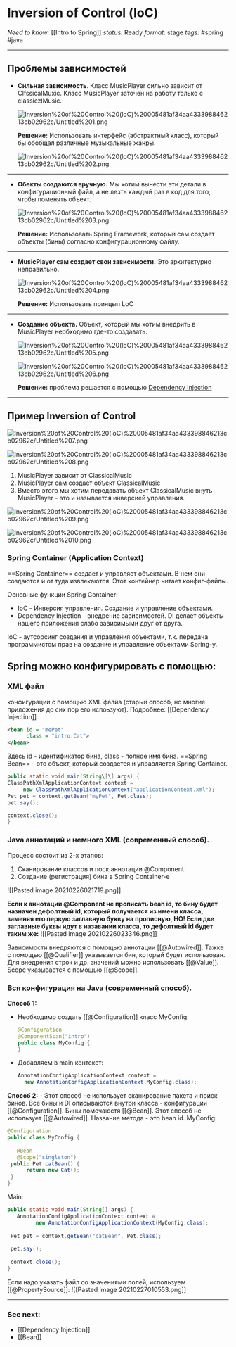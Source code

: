 # Inversion of Control (loC)
*Need to know:* [[Intro to Spring]]
*status:* Ready
*format:* stage
*tegs:* #spring #java 

---
## Проблемы зависимостей

- **Сильная зависимость**. Класс MusicPlayer сильно зависит от ClfssicalMuxic. Класс MusicPlayer заточен на работу только с classiczlMusic.

	![Inversion%20of%20Control%20(loC)%20005481af34aa433398846213cb02962c/Untitled%201.png](Images/Programming/Spring%20Framework/Inversion%20of%20Control%20(loC)%20005481af34aa433398846213cb02962c/Untitled%201.png)

	**Решение:** Использовать интерфейс (абстрактный класс), который бы обобщал различные музыкальные жанры.

	![Inversion%20of%20Control%20(loC)%20005481af34aa433398846213cb02962c/Untitled%202.png](Images/Programming/Spring%20Framework/Inversion%20of%20Control%20(loC)%20005481af34aa433398846213cb02962c/Untitled%202.png)

---

- **Обекты создаются вручную.** Мы хотим вынести эти детали в конфигурационный файл, а не лезть каждый раз в код для того, чтобы поменять объект.

	![Inversion%20of%20Control%20(loC)%20005481af34aa433398846213cb02962c/Untitled%203.png](Images/Programming/Spring%20Framework/Inversion%20of%20Control%20(loC)%20005481af34aa433398846213cb02962c/Untitled%203.png)

	**Решение:** Использовать Spring Framework, который сам создает объекты (бины) согласно конфигурационному файлу.

---

- **MusicPlayer сам создает свои зависимости.** Это архитектурно неправильно.

	![Inversion%20of%20Control%20(loC)%20005481af34aa433398846213cb02962c/Untitled%204.png](Images/Programming/Spring%20Framework/Inversion%20of%20Control%20(loC)%20005481af34aa433398846213cb02962c/Untitled%204.png)

	**Решение:** Использовать принцып LoC

---

- **Создание объекта.** Объект, который мы хотим внедрить в MusicPlayer необходимо где-то создавать.

	![Inversion%20of%20Control%20(loC)%20005481af34aa433398846213cb02962c/Untitled%205.png](Images/Programming/Spring%20Framework/Inversion%20of%20Control%20(loC)%20005481af34aa433398846213cb02962c/Untitled%205.png)

	![Inversion%20of%20Control%20(loC)%20005481af34aa433398846213cb02962c/Untitled%206.png](Untitled%206.png)

	**Решение:** проблема решается с помощью [Dependency Injection](Dependency%20Injection.md) 

---
## Пример Inversion of Control


![Inversion%20of%20Control%20(loC)%20005481af34aa433398846213cb02962c/Untitled%207.png](Untitled%207.png)

![Inversion%20of%20Control%20(loC)%20005481af34aa433398846213cb02962c/Untitled%208.png](Untitled%208.png)

1. MusicPlayer зависит от СlassicalMusic
2. MusicPlayer сам создает объект ClassicalMusic
3. Вместо этого мы хотим передавать объект ClassicalMusic внуть MusicPlayer - это и называется инверсией управления.

![Inversion%20of%20Control%20(loC)%20005481af34aa433398846213cb02962c/Untitled%209.png](Untitled%209.png)

![Inversion%20of%20Control%20(loC)%20005481af34aa433398846213cb02962c/Untitled%2010.png](Untitled%2010.png)

### Spring Container (Application Context)
==Spring Container== создает и управляет объектами. В нем они создаются и от туда извлекаются. Этот контейнер читает конфиг-файлы.

Основные функции Spring Container:
- IoC - Инверсия управления. Создание и управление объектами.
- Dependency Injection - внедрение зависимостей. DI делает объекты нашего приложения слабо зависимыми друг от друга.

IoC - аутсорсинг создания и управления объектами, т.к. передача программистом прав на создание и управление объектами Spring-y.

## Spring можно конфигурировать с помощью:

### XML файл
конфигурации c помощью XML фалйа (старый способ, но многие приложения до сих пор его испоьзуют). Подробнее: [[Dependency Injection]]

```xml
<bean id = "mePet"
	  class = "intro.Cat">
</bean>
```
Здесь id - идентификатор бина, class - полное имя бина. ==Spring Bean== - это объект, который создается и управляется Spring Container.
```java
public static void main(String\[\] args) {  
ClassPathXmlApplicationContext context =  
	 new ClassPathXmlApplicationContext("applicationContext.xml");  
Pet pet = context.getBean("myPet", Pet.class);  
pet.say();  

context.close();  
}
```
	

### Java аннотаций и немного XML (современный способ).
Процесс состоит из 2-х этапов:
1. Сканирование классов и поск аннотации @Component
2. Создание (регистрация) бина в Spring Container-e

![[Pasted image 20210226021719.png]]

**Если к аннотации @Component не прописать bean id, то бину будет назначен дефолтный id, который получается из имени класса, заменяя его первую заглавную букву на прописную, НО! Если две заглавные буквы идут в назавании класса, то дефолтный id будет таким же:**
![[Pasted image 20210226023346.png]]

Зависимости внедряются с помощью аннотации [[@Autowired]].
Тажке с помощью [[@Qualifier]] указывается бин, который будет использован. Для внедрения строк и др. значений можно использовать [[@Value]].
Scope указывается с помощью [[@Scope]].

### Вся конфигурация на Java (современный способ).
**Способ 1:**
- Необходимо создать [[@Configuration]] класс MyConfig:
	```java
	@Configuration
	@ComponentScan("intro")
	public class MyConfig {
	}
	```
- Добавляем в main контекст:
	```java
	AnnotationConfigApplicationContext context =   
      new AnnotationConfigApplicationContext(MyConfig.class);
	```

**Способ 2:**
\- Этот способ не использует сканирование пакета и поиск бинов. Все бины и DI описываются внутри класса - конфигурации [[@Configuration]]. Бины помечаюстя [[@Bean]]. Этот способ не использует [[@Autowired]]. Название метода - это bean id. 
MyConfig:
```java
@Configuration  
public class MyConfig {  
  
   @Bean  
   @Scope("singleton")
 public Pet catBean() {  
      return new Cat();  
 }  
}
```
Main:
```java
public static void main(String[] args) {  
   AnnotationConfigApplicationContext context =  
         new AnnotationConfigApplicationContext(MyConfig.class);  
  
 Pet pet = context.getBean("catBean", Pet.class);  
  
 pet.say();  
  
 context.close();  
}
```
Если надо указать файл со значениями полей, используем [[@PropertySource]]:
![[Pasted image 20210227010553.png]]

---
### See next:
- [[Dependency Injection]]
- [[Bean]]